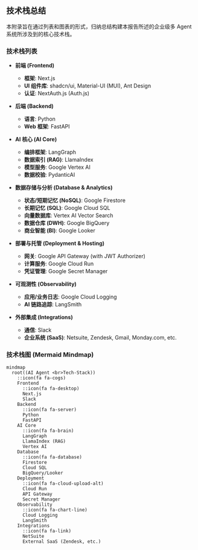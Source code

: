 ## 技术栈总结

本附录旨在通过列表和图表的形式，归纳总结构建本报告所述的企业级多 Agent 系统所涉及到的核心技术栈。

### 技术栈列表

-   **前端 (Frontend)**
    -   **框架**: Next.js
    -   **UI 组件库**: shadcn/ui, Material-UI (MUI), Ant Design
    -   **认证**: NextAuth.js (Auth.js)

-   **后端 (Backend)**
    -   **语言**: Python
    -   **Web 框架**: FastAPI

-   **AI 核心 (AI Core)**
    -   **编排框架**: LangGraph
    -   **数据索引 (RAG)**: LlamaIndex
    -   **模型服务**: Google Vertex AI
    -   **数据校验**: PydanticAI

-   **数据存储与分析 (Database & Analytics)**
    -   **状态/短期记忆 (NoSQL)**: Google Firestore
    -   **长期记忆 (SQL)**: Google Cloud SQL
    -   **向量数据库**: Vertex AI Vector Search
    -   **数据仓库 (DWH)**: Google BigQuery
    -   **商业智能 (BI)**: Google Looker

-   **部署与托管 (Deployment & Hosting)**
    -   **网关**: Google API Gateway (with JWT Authorizer)
    -   **计算服务**: Google Cloud Run
    -   **凭证管理**: Google Secret Manager

-   **可观测性 (Observability)**
    -   **应用/业务日志**: Google Cloud Logging
    -   **AI 链路追踪**: LangSmith

-   **外部集成 (Integrations)**
    -   **通信**: Slack
    -   **企业系统 (SaaS)**: Netsuite, Zendesk, Gmail, Monday.com, etc.

### 技术栈图 (Mermaid Mindmap)

```mermaid
mindmap
  root((AI Agent <br>Tech-Stack))
    ::icon(fa fa-cogs)
    Frontend
      ::icon(fa fa-desktop)
      Next.js
      Slack
    Backend
      ::icon(fa fa-server)
      Python
      FastAPI
    AI Core
      ::icon(fa fa-brain)
      LangGraph
      LlamaIndex (RAG)
      Vertex AI
    Database
      ::icon(fa fa-database)
      Firestore
      Cloud SQL
      BigQuery/Looker
    Deployment
      ::icon(fa fa-cloud-upload-alt)
      Cloud Run
      API Gateway
      Secret Manager
    Observability
      ::icon(fa fa-chart-line)
      Cloud Logging
      LangSmith
    Integrations
      ::icon(fa fa-link)
      NetSuite
      External SaaS (Zendesk, etc.)
```
